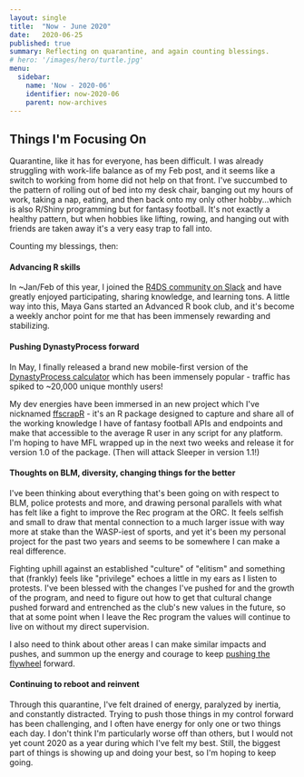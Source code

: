 ```yaml
---
layout: single
title:  "Now - June 2020"
date:   2020-06-25
published: true
summary: Reflecting on quarantine, and again counting blessings. 
# hero: '/images/hero/turtle.jpg'
menu:
  sidebar:
    name: 'Now - 2020-06'
    identifier: now-2020-06
    parent: now-archives
---
```

## Things I'm Focusing On

Quarantine, like it has for everyone, has been difficult. I was already struggling with work-life balance as of my Feb post, and it seems like a switch to working from home did not help on that front. I've succumbed to the pattern of rolling out of bed into my desk chair, banging out my hours of work, taking a nap, eating, and then back onto my only other hobby...which is also R/Shiny programming but for fantasy football. It's not exactly a healthy pattern, but when hobbies like lifting, rowing, and hanging out with friends are taken away it's a very easy trap to fall into.

Counting my blessings, then:

#### Advancing R skills

In ~Jan/Feb of this year, I joined the [R4DS community on Slack](http://r4ds.io/join) and have greatly enjoyed participating, sharing knowledge, and learning tons. A little way into this, Maya Gans started an Advanced R book club, and it's become a weekly anchor point for me that has been immensely rewarding and stabilizing.

#### Pushing DynastyProcess forward

In May, I finally released a brand new mobile-first version of the [DynastyProcess calculator](https://apps.dynastyprocess.com/calculator) which has been immensely popular - traffic has spiked to ~20,000 unique monthly users!

My dev energies have been immersed in an new project which I've nicknamed [ffscrapR](https://github.com/dynastyprocess/ffscrapr) - it's an R package designed to capture and share all of the working knowledge I have of fantasy football APIs and endpoints and make that accessible to the average R user in any script for any platform. I'm hoping to have MFL wrapped up in the next two weeks and release it for version 1.0 of the package. (Then will attack Sleeper in version 1.1!)

#### Thoughts on BLM, diversity, changing things for the better

I've been thinking about everything that's been going on with respect to BLM, police protests and more, and drawing personal parallels with what has felt like a fight to improve the Rec program at the ORC. It feels selfish and small to draw that mental connection to a much larger issue with way more at stake than the WASP-iest of sports, and yet it's been my personal project for the past two years and seems to be somewhere I can make a real difference.

Fighting uphill against an established "culture" of "elitism" and something that (frankly) feels like "privilege" echoes a little in my ears as I listen to protests. I've been blessed with the changes I've pushed for and the growth of the program, and need to figure out how to get that cultural change pushed forward and entrenched as the club's new values in the future, so that at some point when I leave the Rec program the values will continue to live on without my direct supervision.

I also need to think about other areas I can make similar impacts and pushes, and summon up the energy and courage to keep [pushing the flywheel](https://www.jimcollins.com/concepts/the-flywheel.html) forward.

#### Continuing to reboot and reinvent

Through this quarantine, I've felt drained of energy, paralyzed by inertia, and constantly distracted. Trying to push those things in my control forward has been challenging, and I often have energy for only one or two things each day. I don't think I'm particularly worse off than others, but I would not yet count 2020 as a year during which I've felt my best. Still, the biggest part of things is showing up and doing your best, so I'm hoping to keep going.
